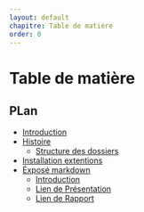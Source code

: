 ```yaml
---
layout: default
chapitre: Table de matière
order: 0
---
```


# Table de matière      
<!-- new slide -->
## PLan
- [Introduction](#introduction)
- [Histoire](#histoire)
  - [Structure des dossiers](#structure-des-dossiers)
- [Installation extentions](#installation-extentions)
- [Éxposé markdown](éxposé-markdown)
  - [Introduction](#introduction)
  - [Lien de Présentation](#lien-de-présentation)
  - [Lien de Rapport](#lien-de-rapport)



<!-- new slide -->
